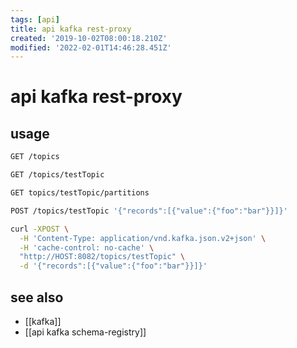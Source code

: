 ```yaml
---
tags: [api]
title: api kafka rest-proxy
created: '2019-10-02T08:00:18.210Z'
modified: '2022-02-01T14:46:28.451Z'
---
```


# api kafka rest-proxy

## usage

```sh
GET /topics

GET /topics/testTopic

GET topics/testTopic/partitions

POST /topics/testTopic '{"records":[{"value":{"foo":"bar"}}]}'

curl -XPOST \
  -H 'Content-Type: application/vnd.kafka.json.v2+json' \
  -H 'cache-control: no-cache' \
  "http://HOST:8082/topics/testTopic" \
  -d '{"records":[{"value":{"foo":"bar"}}]}'
```

## see also

- [[kafka]]
- [[api kafka schema-registry]]
